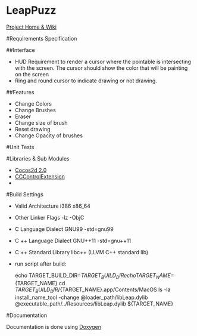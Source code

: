 LeapPuzz
========

[Project Home & Wiki]( http://hci.montclair.edu/groups/leap/)

#Requirements Specification

##Interface
 - HUD Requirement to render a cursor where the pointable is intersecting with the screen. The cursor should show the color that will be painting on the screen
 - Ring and round cursor to indicate drawing or not drawing.

##Features

 - Change Colors
 - Change Brushes
 - Eraser
 - Change size of brush
 - Reset drawing
 - Change Opacity of brushes


#Unit Tests




#Libraries & Sub Modules

 - [Cocos2d 2.0](http://www.cocos2d-iphone.org/)
 - [CCControlExtension](https://github.com/YannickL/CCControlExtension)
 -

#Build Settings

 - Valid Architecture i386 x86_64
 - Other Linker Flags -lz -ObjC
 - C Language Dialect GNU99 -std=gnu99
 - C ++ Language Dialect GNU++11 -std=gnu++11
 - C ++ Standard Library libc++ (LLVM C++ standard lib)

 - run script after build:

	echo TARGET_BUILD_DIR=${TARGET_BUILD_DIR}
	echo TARGET_NAME=${TARGET_NAME}
	cd ${TARGET_BUILD_DIR}/${TARGET_NAME}.app/Contents/MacOS
	ls -la
	install_name_tool -change @loader_path/libLeap.dylib @executable_path/../Resources/libLeap.dylib ${TARGET_NAME}

#Documentation

Documentation is done using [Doxygen](doxygen.org)





